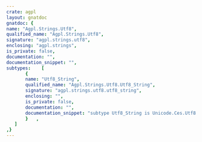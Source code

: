 ```yaml
---
crate: agpl
layout: gnatdoc
gnatdoc: {
name: "Agpl.Strings.Utf8",
qualified_name: "Agpl.Strings.Utf8",
signature: "agpl.strings.utf8",
enclosing: "agpl.strings",
is_private: false,
documentation: "",
documentation_snippet: "",
subtypes:    [
       {
       name: "Utf8_String",
       qualified_name: "Agpl.Strings.Utf8.Utf8_String",
       signature: "agpl.strings.utf8.utf8_string",
       enclosing: "",
       is_private: false,
       documentation: "",
       documentation_snippet: "subtype Utf8_String is Unicode.Ces.Utf8.Utf8_String;",
       }   ,
   ]
,}
---
```

